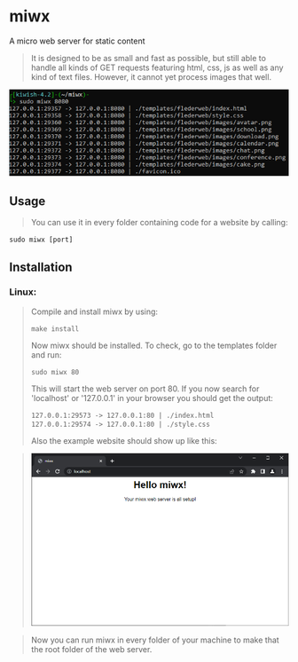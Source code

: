 # miwx
A micro web server for static content

> It is designed to be as small and fast as possible, but still able to handle all kinds of GET requests featuring html, css, js as well as any kind of text files. However, it cannot yet process images that well.

![Alt Text](https://github.com/Flederossi/miwx/blob/main/assets/terminal.png)

## Usage
> You can use it in every folder containing code for a website by calling:
```
sudo miwx [port]
```

## Installation
### Linux:
> Compile and install miwx by using:
> ```
> make install
> ```
> Now miwx should be installed. To check, go to the templates folder and run:
> ```
> sudo miwx 80
> ```
> This will start the web server on port 80. If you now search for 'localhost' or '127.0.0.1' in your browser you should get the output:
> ```
> 127.0.0.1:29573 -> 127.0.0.1:80 | ./index.html
> 127.0.0.1:29574 -> 127.0.0.1:80 | ./style.css
> ```
> Also the example website should show up like this:

> ![Alt Text](https://github.com/Flederossi/miwx/blob/main/assets/screen.png)

> Now you can run miwx in every folder of your machine to make that the root folder of the web server.
